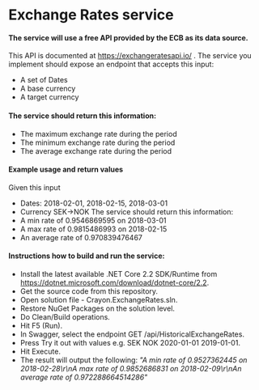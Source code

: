 # Exchange Rates service

#### The service will use a free API provided by the ECB as its data source.
This API is documented at https://exchangeratesapi.io/ .
The service you implement should expose an endpoint that accepts this input:
- A set of Dates
- A base currency
- A target currency

#### The service should return this information:
- The maximum exchange rate during the period
- The minimum exchange rate during the period
- The average exchange rate during the period

#### Example usage and return values
Given this input
- Dates: 2018-02-01, 2018-02-15, 2018-03-01
- Currency SEK->NOK
The service should return this information:
- A min rate of 0.9546869595 on 2018-03-01
- A max rate of 0.9815486993 on 2018-02-15
- An average rate of 0.970839476467

#### Instructions how to build and run the service:
- Install the latest available .NET Core 2.2 SDK/Runtime from https://dotnet.microsoft.com/download/dotnet-core/2.2.
- Get the source code from this repository.
- Open solution file - Crayon.ExchangeRates.sln.
- Restore NuGet Packages on the solution level.
- Do Clean/Build operations.
- Hit F5 (Run).
- In Swagger, select the endpoint GET /api/HistoricalExchangeRates.
- Press Try it out with values e.g. SEK NOK 2020-01-01 2019-01-01.
- Hit Execute.
- The result will output the following: *"A min rate of 0.9527362445 on 2018-02-28\r\nA max rate of 0.9852686831 on 2018-02-09\r\nAn average rate of 0.972288664514286"*
